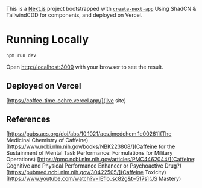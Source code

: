 This is a [Next.js](https://nextjs.org) project bootstrapped with [`create-next-app`](https://nextjs.org/docs/app/api-reference/cli/create-next-app)
Using ShadCN & TailwindCDD for components, and deployed on Vercel.

# Running Locally
```bash
npm run dev
```
Open [http://localhost:3000](http://localhost:3000) with your browser to see the result.

## Deployed on Vercel
[https://coffee-time-ochre.vercel.app/](live site)
## References
[https://pubs.acs.org/doi/abs/10.1021/acs.jmedchem.1c00261](The Medicinal Chemistry of Caffeine)
[https://www.ncbi.nlm.nih.gov/books/NBK223808/](Caffeine for the Sustainment of Mental Task Performance: Formulations for Military Operations)
[https://pmc.ncbi.nlm.nih.gov/articles/PMC4462044/](Caffeine: Cognitive and Physical Performance Enhancer or Psychoactive Drug?)
[https://pubmed.ncbi.nlm.nih.gov/30422505/](Caffeine Toxicity)
[https://www.youtube.com/watch?v=lEflo_sc82g&t=517s](JS Mastery) 